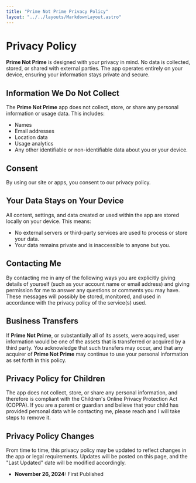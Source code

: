 ```yaml
---
title: "Prime Not Prime Privacy Policy"
layout: "../../layouts/MarkdownLayout.astro"
---
```


# Privacy Policy

**Prime Not Prime** is designed with your privacy in mind. No data is collected, stored, or shared with external parties. The app operates entirely on your device, ensuring your information stays private and secure.

## Information We Do Not Collect

The **Prime Not Prime** app does not collect, store, or share any personal information or usage data. This includes:

- Names
- Email addresses
- Location data
- Usage analytics
- Any other identifiable or non-identifiable data about you or your device.

## Consent

By using our site or apps, you consent to our privacy policy.

## Your Data Stays on Your Device

All content, settings, and data created or used within the app are stored locally on your device. This means:

- No external servers or third-party services are used to process or store your data.
- Your data remains private and is inaccessible to anyone but you.

## Contacting Me

By contacting me in any of the following ways you are explicitly giving details of yourself (such as your account name or email address) and giving permission for me to answer any questions or comments you may have. These messages will possibly be stored, monitored, and used in accordance with the privacy policy of the service(s) used.

## Business Transfers

If **Prime Not Prime**, or substantially all of its assets, were acquired, user information would be one of the assets that is transferred or acquired by a third party. You acknowledge that such transfers may occur, and that any acquirer of **Prime Not Prime** may continue to use your personal information as set forth in this policy.

## Privacy Policy for Children

The app does not collect, store, or share any personal information, and therefore is compliant with the Children's Online Privacy Protection Act (COPPA). If you are a parent or guardian and believe that your child has provided personal data while contacting me, please reach and I will take steps to remove it.

## Privacy Policy Changes

From time to time, this privacy policy may be updated to reflect changes in the app or legal requirements. Updates will be posted on this page, and the "Last Updated" date will be modified accordingly.

- **November 26, 2024:** First Published
